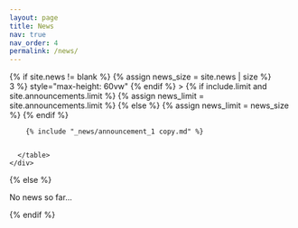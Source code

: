 ```yaml
---
layout: page
title: News
nav: true
nav_order: 4
permalink: /news/
---
```


<div class="news">
  {% if site.news != blank %}
    {% assign news_size = site.news | size %}
    <div
      class="table-responsive"
      {% if include.limit and site.announcements.scrollable and news_size > 3 %}
        style="max-height: 60vw"
      {% endif %}
    >
      <table class="table table-sm table-borderless">
        <!-- {% assign news = site.news | reverse %} -->
        {% if include.limit and site.announcements.limit %}
          {% assign news_limit = site.announcements.limit %}
        {% else %}
          {% assign news_limit = news_size %}
        {% endif %}

        {% include "_news/announcement_1 copy.md" %}


      </table>
    </div>
  {% else %}
    <p>No news so far...</p>
  {% endif %}
</div>





<!--  -->